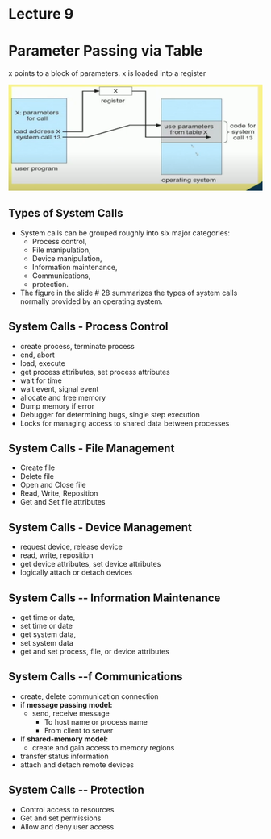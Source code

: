# Lecture 9

# Parameter Passing via Table
x points to a block of parameters. x is loaded into a register

![Parameter](image-22.png)


## Types of System Calls
* System calls can be grouped roughly into six major categories:
    * Process control,
    * File manipulation,
    * Device manipulation,
    * Information maintenance,
    * Communications,
    * protection.
* The figure in the slide # 28 summarizes the types of system
calls normally provided by an operating system.

## System Calls - Process Control
* create process, terminate process
* end, abort
* load, execute
* get process attributes, set process attributes
* wait for time
* wait event, signal event
* allocate and free memory
* Dump memory if error
* Debugger for determining bugs, single step
execution
* Locks for managing access to shared data between processes

## System Calls - File Management
* Create file
* Delete file
* Open and Close file
* Read, Write, Reposition
* Get and Set file attributes

## System Calls - Device Management
* request device, release device
* read, write, reposition
* get device attributes, set device attributes
* logically attach or detach devices

## System Calls -- Information Maintenance
* get time or date,
* set time or date
* get system data,
* set system data
* get and set process, file, or device attributes

## System Calls --f Communications
* create, delete communication connection
* if **message passing model:**
    * send, receive message
        * To host name or process name
        * From client to server
* If **shared-memory model:**
    * create and gain access to memory regions
* transfer status information
* attach and detach remote devices

## System Calls -- Protection
* Control access to resources
* Get and set permissions
* Allow and deny user access


